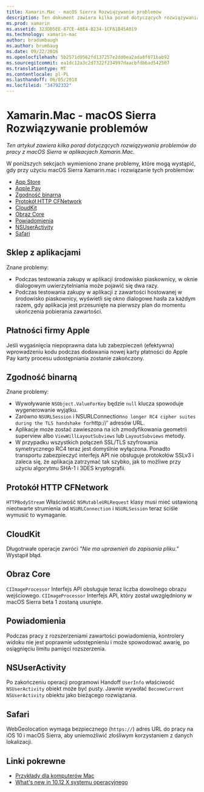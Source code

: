 ```yaml
---
title: Xamarin.Mac - macOS Sierra Rozwiązywanie problemów
description: Ten dokument zawiera kilka porad dotyczących rozwiązywania problemów do pracy z macOS Sierra w aplikacjach Xamarin.Mac. Wskazówki dotyczą Mac App Store, Apple Pay zgodności plików binarnych, CFNetwork, CloudKit i więcej.
ms.prod: xamarin
ms.assetid: 323DD5EE-87CE-48E4-B234-1CF61B45A019
ms.technology: xamarin-mac
author: bradumbaugh
ms.author: brumbaug
ms.date: 09/22/2016
ms.openlocfilehash: 5b2571d9562fd137257e2dd0ea2ada8f071bab92
ms.sourcegitcommit: ea1dc12a3c2d7322f234997daacbfdb6ad542507
ms.translationtype: MT
ms.contentlocale: pl-PL
ms.lasthandoff: 06/05/2018
ms.locfileid: "34792332"
---
```

# <a name="xamarinmac---macos-sierra-troubleshooting"></a>Xamarin.Mac - macOS Sierra Rozwiązywanie problemów

_Ten artykuł zawiera kilka porad dotyczących rozwiązywania problemów do pracy z macOS Sierra w aplikacjach Xamarin.Mac._

W poniższych sekcjach wymieniono znane problemy, które mogą wystąpić, gdy przy użyciu macOS Sierra Xamarin.mac i rozwiązanie tych problemów:

- [App Store](#App-Store)
- [Apple Pay](#Apple-Pay)
- [Zgodność binarną](#Binary-Compatibility)
- [Protokół HTTP CFNetwork](#CFNetwork-HTTP-Protocol)
- [CloudKit](#CloudKit)
- [Obraz Core](#CoreImage)
- [Powiadomienia](#Notifications)
- [NSUserActivity](#NSUserActivity)
- [Safari](#Safari)

<a name="App-Store" />

## <a name="app-store"></a>Sklep z aplikacjami

Znane problemy:

- Podczas testowania zakupy w aplikacji środowisko piaskownicy, w oknie dialogowym uwierzytelniania może pojawić się dwa razy.
- Podczas testowania zakupy w aplikacji z zawartości hostowanej w środowisko piaskownicy, wyświetli się okno dialogowe hasła za każdym razem, gdy aplikacja jest przesunięte na pierwszy plan do momentu ukończenia pobierania zawartości.

<a name="Apple-Pay" />

## <a name="apple-pay"></a>Płatności firmy Apple

Jeśli wygaśnięcia niepoprawna data lub zabezpieczeń (efektywna) wprowadzeniu kodu podczas dodawania nowej karty płatności do Apple Pay karty procesu udostępniania zostanie zakończony.

<a name="Binary-Compatibility" />

## <a name="binary-compatibility"></a>Zgodność binarną

Znane problemy:

- Wywoływanie `NSObject.ValueForKey` będzie `null` klucza spowoduje wygenerowanie wyjątku.
- Zarówno `NSURLSession` i NSURLConnection` no longer RC4 cipher suites during the TLS handshake for `http://' adresów URL.
- Aplikacje może zostać zawieszona na ich zmodyfikowania geometrii superview albo `ViewWillLayoutSubviews` lub `LayoutSubviews` metody.
- W przypadku wszystkich połączeń SSL/TLS szyfrowania symetrycznego RC4 teraz jest domyślnie wyłączona. Ponadto transportu zabezpieczyć interfejs API nie obsługuje protokołów SSLv3 i zaleca się, że aplikacja zatrzymać tak szybko, jak to możliwe przy użyciu algorytmu SHA-1 i 3DES kryptografii.

<a name="CFNetwork-HTTP-Protocol" />

## <a name="cfnetwork-http-protocol"></a>Protokół HTTP CFNetwork

`HTTPBodyStream` Właściwość `NSMutableURLRequest` klasy musi mieć ustawioną nieotwarte strumienia od `NSURLConnection` i `NSURLSession` teraz ściśle wymusić to wymaganie.

<a name="CloudKit" />

## <a name="cloudkit"></a>CloudKit

Długotrwałe operacje zwróci _"Nie ma uprawnień do zapisania pliku."_ Wystąpił błąd.

<a name="CoreImage" />

## <a name="core-image"></a>Obraz Core

`CIImageProcessor` Interfejs API obsługuje teraz liczba dowolnego obrazu wejściowego. `CIImageProcessor` Interfejs API, który został uwzględniony w macOS Sierra beta 1 zostaną usunięte.

<a name="Notifications" />

## <a name="notifications"></a>Powiadomienia

Podczas pracy z rozszerzeniami zawartości powiadomienia, kontrolery widoku nie jest poprawnie udostępnieniu i może spowodować awarię, po osiągnięciu limitu pamięci rozszerzenia.

<a name="NSUserActivity" />

## <a name="nsuseractivity"></a>NSUserActivity

Po zakończeniu operacji programowi Handoff `UserInfo` właściwość `NSUserActivity` obiekt może być pusty. Jawnie wywołać `BecomeCurrent` `NSUserActivity` obiektu jako bieżącego rozwiązania.

<a name="Safari" />

## <a name="safari"></a>Safari

WebGeolocation wymaga bezpiecznego (`https://`) adres URL do pracy na iOS 10 i macOS Sierra, aby uniemożliwić złośliwym korzystaniem z danych lokalizacji.







## <a name="related-links"></a>Linki pokrewne

- [Przykłady dla komputerów Mac](https://developer.xamarin.com/samples/mac/)
- [What's new in 10.12 X systemu operacyjnego](https://developer.apple.com/library/prerelease/content/releasenotes/MacOSX/WhatsNewInOSX/Articles/OSXv10.html#//apple_ref/doc/uid/TP40017145-SW1)
